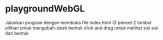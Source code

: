 # playgroundWebGL
Jalankan program dengan membuka file index.html :D
pencet 2 tombol pilihan untuk mengubah-ubah bentuk
click and drag untuk melihat sisi sisi dari bentuk

